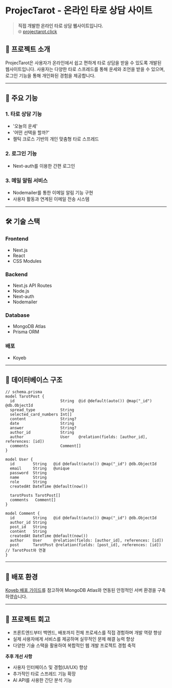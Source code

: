 # ProjecTarot - 온라인 타로 상담 사이트

> **직접 개발한 온라인 타로 상담 웹사이트입니다.**\
> 🌐 [projectarot.click](https://www.projectarot.click/)

## 🚀 프로젝트 소개

ProjecTarot은 사용자가 온라인에서 쉽고 편하게 타로 상담을 받을 수 있도록 개발된 웹사이트입니다. 사용자는 다양한 타로 스프레드를 통해 운세와 조언을 받을 수 있으며, 로그인 기능을 통해 개인화된 경험을 제공합니다.

---

## 📌 주요 기능

### 1. 타로 상담 기능

- '오늘의 운세'
- '어떤 선택을 할까?'
- 켈틱 크로스 기반의 개인 맞춤형 타로 스프레드

### 2. 로그인 기능

- Next-auth를 이용한 간편 로그인

### 3. 메일 알림 서비스

- Nodemailer를 통한 이메일 알림 기능 구현
- 사용자 활동과 연계된 이메일 전송 시스템

---

## 🛠️ 기술 스택

### Frontend

- Next.js
- React
- CSS Modules

### Backend

- Next.js API Routes
- Node.js
- Next-auth
- Nodemailer

### Database

- MongoDB Atlas
- Prisma ORM

### 배포

- Koyeb

---

## 🌱 데이터베이스 구조

```prisma
// schema.prisma
model TarotPost {
  id                    String  @id @default(auto()) @map("_id") @db.ObjectId
  spread_type           String
  selected_card_numbers Int[]
  content               String?
  date                  String
  answer                String?
  author_id             String
  author                User    @relation(fields: [author_id], references: [id])
  comments              Comment[]
}

model User {
  id        String   @id @default(auto()) @map("_id") @db.ObjectId
  email     String   @unique
  password  String
  name      String
  role      String
  createdAt DateTime @default(now())

  tarotPosts TarotPost[]
  comments   Comment[]
}

model Comment {
  id        String   @id @default(auto()) @map("_id") @db.ObjectId
  author_id String
  post_id   String
  content   String
  createdAt DateTime @default(now())
  author    User     @relation(fields: [author_id], references: [id])
  post      TarotPost @relation(fields: [post_id], references: [id]) // TarotPost와 연결
}
```

---

## 📌 배포 환경

[Koyeb 배포 가이드](https://www.koyeb.com/docs/integrations/databases/mongodb-atlas)를 참고하여 MongoDB Atlas와 연동된 안정적인 서버 환경을 구축하였습니다.

---

## 📝 프로젝트 회고

- 프론트엔드부터 백엔드, 배포까지 전체 프로세스를 직접 경험하며 개발 역량 향상
- 실제 사용자에게 서비스를 제공하며 실무적인 문제 해결 능력 향상
- 다양한 기술 스택을 활용하여 복합적인 웹 개발 프로젝트 경험 축적

**추후 개선 사항**

- 사용자 인터페이스 및 경험(UI/UX) 향상
- 추가적인 타로 스프레드 기능 확장
- AI API를 사용한 간단 분석 기능
